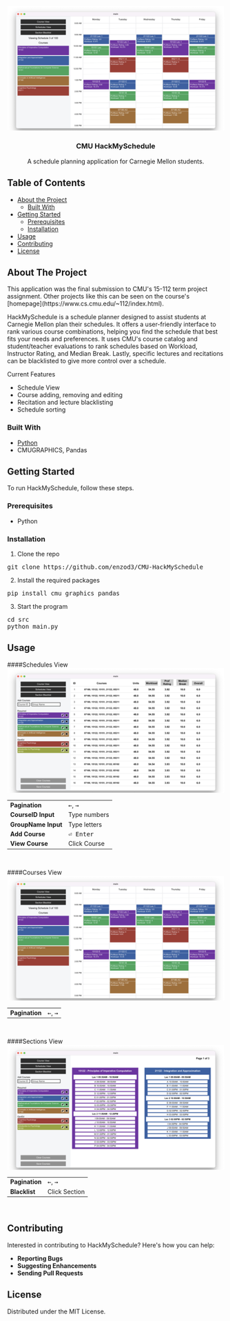 <!-- PROJECT LOGO -->
<br />
<p align="center">
  <img src="./screenshots/courses.png">
  <h3 align="center">CMU HackMySchedule</h3>
  <p align="center">
    A schedule planning application for Carnegie Mellon students.
  </p>
</p>

<!-- TABLE OF CONTENTS -->
<h2 id="table-of-contents">Table of Contents</h2>
<ul>
<li><a href="#about-the-project">About the Project</a><ul>
<li><a href="#built-with">Built With</a></li>
</ul>
</li>
<li><a href="#getting-started">Getting Started</a><ul>
<li><a href="#prerequisites">Prerequisites</a></li>
<li><a href="#installation">Installation</a></li>
</ul>
</li>
<li><a href="#usage">Usage</a></li>
<li><a href="#contributing">Contributing</a></li>
<li><a href="#license">License</a></li>
</ul>
<!-- ABOUT THE PROJECT -->
<h2 id="about-the-project">About The Project</h2>
This application was the final submission to CMU's 15-112 term project assignment. Other projects like this can be seen on the course's [homepage](https://www.cs.cmu.edu/~112/index.html).

<p>HackMySchedule is a schedule planner designed to assist students at Carnegie Mellon plan their schedules. It offers a user-friendly interface to rank various course combinations, helping you find the schedule that best fits your needs and preferences. It uses CMU&#39;s course catalog and student/teacher evaluations to rank schedules based on Workload, Instructor Rating, and Median Break. Lastly, specific lectures and recitations can be blacklisted to give more control over a schedule. </p>
<p>Current Features</p>
<ul>
<li>Schedule View</li>
<li>Course adding, removing and editing</li>
<li>Recitation and lecture blacklisting</li>
<li>Schedule sorting</li>
</ul>
<h3 id="built-with">Built With</h3>
<ul>
<li><a href="https://www.python.org/">Python</a></li>
<li>CMUGRAPHICS, Pandas</li>
</ul>
<!-- GETTING STARTED -->
<h2 id="getting-started">Getting Started</h2>
<p>To run HackMySchedule, follow these steps.</p>
<h3 id="prerequisites">Prerequisites</h3>
<ul>
<li>Python</li>
</ul>
<h3 id="installation">Installation</h3>
<ol>
<li>Clone the repo</li>
</ol>
<pre class="codeblock language-sh">git <span class="hljs-built_in">clone</span> https://github.com/enzod3/CMU-HackMySchedule
</pre>
<ol start="2">
<li>Install the required packages</li>
</ol>
<pre class="codeblock language-sh">pip install cmu_graphics pandas
</pre>
<ol start="3">
<li>Start the program</li>
</ol>
<pre class="codeblock language-sh"><span class="hljs-built_in">cd</span> src
python main.py
</pre>
<!-- Usage-->
<h2 id="usage">Usage</h2>

####Schedules View
<img src="./screenshots/schedules.png">

<table>
  <tr>
    <td><strong>Pagination</strong></td>
    <td><kbd>←</kbd>, <kbd>→</kbd></td>
  </tr>
  <tr>
    <td><strong>CourseID Input</strong></td>
    <td>Type numbers</td>
  </tr>
  <tr>
    <td><strong>GroupName Input</strong></td>
    <td>Type letters</td>
  </tr>
  <tr>
    <td><strong>Add Course</strong></td>
    <td><kbd>⏎ Enter</kbd></td>
  </tr>
  <tr>
    <td><strong>View Course</strong></td>
    <td>Click Course</td>
  </tr>
</table>
<br>

####Courses View
<img src="./screenshots/courses.png">

<table>
  <tr>
    <td><strong>Pagination</strong></td>
    <td><kbd>←</kbd>, <kbd>→</kbd></td>
  </tr>
</table>
<br>

####Sections View
<img src="./screenshots/sections.png">

<table>
  <tr>
    <td><strong>Pagination</strong></td>
    <td><kbd>←</kbd>, <kbd>→</kbd></td>
  </tr>
  <tr>
    <td><strong>Blacklist</strong></td>
    <td>Click Section</td>
  </tr>
</table>
<br>

<!-- CONTRIBUTING -->
<h2 id="contributing">Contributing</h2>
<p>Interested in contributing to HackMySchedule? Here&#39;s how you can help:</p>
<ul>
<li><strong>Reporting Bugs</strong></li>
<li><strong>Suggesting Enhancements</strong></li>
<li><strong>Sending Pull Requests</strong></li>
</ul>
<!-- LICENSE -->
<h2 id="license">License</h2>
<p>Distributed under the MIT License.</p>
